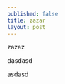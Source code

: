 ```yaml
---
published: false
title: zazar
layout: post
---
```

zazaz
<p>dasdasd</p>
asdasd
<script src="https://gist.github.com/maese/c9837cd72830da7120c4.js"></script>